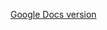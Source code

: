 [Google Docs version](https://docs.google.com/document/d/1Nz8DwDjw1tgAAU0yUtj39Zv1f6c6p4PYhlRbcXsEKLI/edit)

